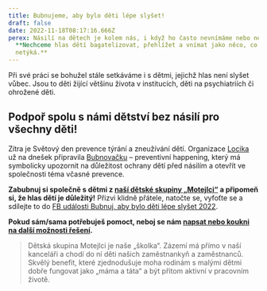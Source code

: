 ```yaml
---
title: Bubnujeme, aby bylo děti lépe slyšet!
draft: false
date: 2022-11-18T08:17:16.666Z
perex: Násilí na dětech je kolem nás, i když ho často nevnímáme nebo nevidíme.
  **Nechceme hlas dětí bagatelizovat, přehlížet a vnímat jako něco, co se nás
  netýká.**
---
```

[](https://fb.watch/gS_bI3L506/)[](https://fb.watch/gS_bI3L506/)Při své práci se bohužel stále setkáváme i s dětmi, jejichž hlas není slyšet vůbec. Jsou to děti žijící většinu života v institucích, děti na psychiatriích či ohrožené děti.

## **Podpoř spolu s námi dětství bez násilí pro všechny děti!**

Zítra je Světový den prevence týrání a zneužívání dětí. Organizace [Locika](https://www.facebook.com/centrumlocika) už na dnešek připravila [Bubnovačku](https://www.facebook.com/profile.php?id=100084667686615) – preventivní happening, který má symbolicky upozornit na důležitost ochrany dětí před násilím a otevřít ve společnosti téma včasné prevence. 

**Zabubnuj si společně s dětmi z [naší dětské skupiny „Motejlci“](https://fb.watch/gS_bI3L506/)** **a připomeň si, že hlas dětí je důležitý!** Přizvi klidně přátele, natočte se, vyfoťte se a sdílejte to do [FB události Bubnuj, aby bylo děti lépe slyšet 2022](https://www.facebook.com/events/793688931986684).

**Pokud sám/sama potřebuješ pomoct, neboj se nám [napsat nebo koukni na další možnosti řešení](https://deti.ochrance.cz/pomoc/).**  

> Dětská skupina Motejlci je naše „školka“. Zázemí má přímo v naší kanceláři a chodí do ní děti našich zaměstnankyň a zaměstnanců. Skvělý benefit, které zjednodušuje moha rodinám s malými dětmi dobře fungovat jako „máma a táta“ a být přitom aktivní v pracovním životě.